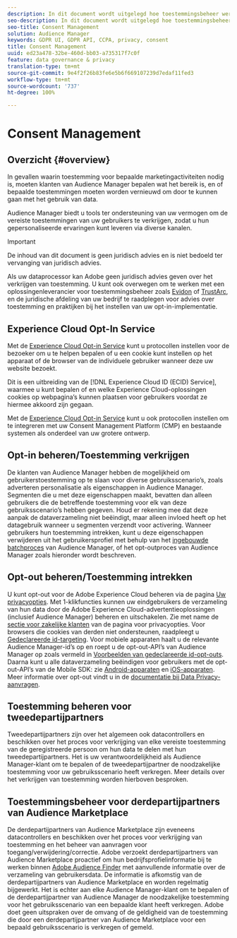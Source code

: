 ```yaml
---
description: In dit document wordt uitgelegd hoe toestemmingsbeheer werkt in Audience Manager.
seo-description: In dit document wordt uitgelegd hoe toestemmingsbeheer werkt in Audience Manager.
seo-title: Consent Management
solution: Audience Manager
keywords: GDPR UI, GDPR API, CCPA, privacy, consent
title: Consent Management
uuid: ed23a478-32be-460d-bb03-a735317f7c0f
feature: data governance & privacy
translation-type: tm+mt
source-git-commit: 9e4f2f26b83fe6e5b6f669107239d7edaf11fed3
workflow-type: tm+mt
source-wordcount: '737'
ht-degree: 100%

---
```



# Consent Management

## Overzicht {#overview}

In gevallen waarin toestemming voor bepaalde marketingactiviteiten nodig is, moeten klanten van Audience Manager bepalen wat het bereik is, en of bepaalde toestemmingen moeten worden vernieuwd om door te kunnen gaan met het gebruik van data.

Audience Manager biedt u tools ter ondersteuning van uw vermogen om de vereiste toestemmingen van uw gebruikers te verkrijgen, zodat u hun gepersonaliseerde ervaringen kunt leveren via diverse kanalen.

>[!IMPORTANT]
>
>  De inhoud van dit document is geen juridisch advies en is niet bedoeld ter vervanging van juridisch advies.
>
> Als uw dataprocessor kan Adobe geen juridisch advies geven over het verkrijgen van toestemming. U kunt ook overwegen om te werken met een oplossingenleverancier voor toestemmingsbeheer zoals [Evidon](https://theblog.adobe.com/evidon-builds-gdpr-universal-consent-integration-with-launch-by-adobe/) of [TrustArc](https://theblog.adobe.com/trustarc-builds-consent-integration-launch-adobe/), en de juridische afdeling van uw bedrijf te raadplegen voor advies over toestemming en praktijken bij het instellen van uw opt-in-implementatie.

## Experience Cloud Opt-In Service

Met de [Experience Cloud Opt-in Service](https://docs.adobe.com/content/help/nl-NL/id-service/using/implementation/opt-in-service/optin-overview.html) kunt u protocollen instellen voor de bezoeker om u te helpen bepalen of u een cookie kunt instellen op het apparaat of de browser van de individuele gebruiker wanneer deze uw website bezoekt.

Dit is een uitbreiding van de [!DNL Experience Cloud ID (ECID) Service], waarmee u kunt bepalen of en welke Experience Cloud-oplossingen cookies op webpagina’s kunnen plaatsen voor gebruikers voordat ze hiermee akkoord zijn gegaan.

Met de [Experience Cloud Opt-in Service](https://docs.adobe.com/content/help/nl-NL/id-service/using/implementation/opt-in-service/optin-overview.html) kunt u ook protocollen instellen om te integreren met uw Consent Management Platform (CMP) en bestaande systemen als onderdeel van uw grotere ontwerp.

## Opt-in beheren/Toestemming verkrijgen

De klanten van Audience Manager hebben de mogelijkheid om gebruikerstoestemming op te slaan voor diverse gebruiksscenario’s, zoals adverteren personalisatie als eigenschappen in Audience Manager. Segmenten die u met deze eigenschappen maakt, bevatten dan alleen gebruikers die de betreffende toestemming voor elk van deze gebruiksscenario’s hebben gegeven. Houd er rekening mee dat deze aanpak de dataverzameling niet beëindigt, maar alleen invloed heeft op het datagebruik wanneer u segmenten verzendt voor activering. Wanneer gebruikers hun toestemming intrekken, kunt u deze eigenschappen verwijderen uit het gebruikersprofiel met behulp van het [ingebouwde batchproces](../../integration/sending-audience-data/batch-data-transfer-explained/inbound-file-contents.md) van Audience Manager, of het opt-outproces van Audience Manager zoals hieronder wordt beschreven.

## Opt-out beheren/Toestemming intrekken

U kunt opt-out voor de Adobe Experience Cloud beheren via de pagina [Uw privacyopties](https://www.adobe.com/nl/privacy/opt-out.html#customeruse). Met 1-klikfuncties kunnen uw eindgebruikers de verzameling van hun data door de Adobe Experience Cloud-advertentieoplossingen (inclusief Audience Manager) beheren en uitschakelen. Zie met name de [sectie voor zakelijke klanten](https://www.adobe.com/nl/privacy/opt-out.html#customeruse) van de pagina voor privacyopties. Voor browsers die cookies van derden niet ondersteunen, raadpleegt u [Gedeclareerde id-targeting](../../features/declared-ids.md#declared-id-targeting). Voor mobiele apparaten haalt u de relevante Audience Manager-id’s op en roept u de opt-out-API’s van Audience Manager op zoals vermeld in [Voorbeelden van gedeclareerde id-opt-outs](../../features/declared-ids.md#opt-out-examples). Daarna kunt u alle dataverzameling beëindigen voor gebruikers met de opt-out-API’s van de Mobile SDK: zie [Android-apparaten](https://docs.adobe.com/content/help/nl-NL/mobile-services/android/gdpr-privacy-android/privacy.html) en [iOS-apparaten](https://docs.adobe.com/content/help/nl-NL/mobile-services/ios/privacy-gdpr-ios/privacy.html). Meer informatie over opt-out vindt u in de [documentatie bij Data Privacy-aanvragen](../../overview/data-security-and-privacy/data-privacy-requests.md).

## Toestemming beheren voor tweedepartijpartners

Tweedepartijpartners zijn over het algemeen ook datacontrollers en beschikken over het proces voor verkrijging van elke vereiste toestemming van de geregistreerde persoon om hun data te delen met hun tweedepartijpartners. Het is uw verantwoordelijkheid als Audience Manager-klant om te bepalen of de tweedepartijpartner de noodzakelijke toestemming voor uw gebruiksscenario heeft verkregen. Meer details over het verkrijgen van toestemming worden hierboven besproken.

## Toestemmingsbeheer voor derdepartijpartners van Audience Marketplace

De derdepartijpartners van Audience Marketplace zijn eveneens datacontrollers en beschikken over het proces voor verkrijging van toestemming en het beheer van aanvragen voor toegang/verwijdering/correctie. Adobe verzoekt derdepartijpartners van Audience Marketplace proactief om hun bedrijfsprofielinformatie bij te werken binnen [Adobe Audience Finder](https://www.adobe-audience-finder.com/) met aanvullende informatie over de verzameling van gebruikersdata. De informatie is afkomstig van de derdepartijpartners van Audience Marketplace en worden regelmatig bijgewerkt. Het is echter aan elke Audience Manager-klant om te bepalen of de derdepartijpartner van Audience Manager de noodzakelijke toestemming voor het gebruiksscenario van een bepaalde klant heeft verkregen. Adobe doet geen uitspraken over de omvang of de geldigheid van de toestemming die door een derdepartijpartner van Audience Marketplace voor een bepaald gebruiksscenario is verkregen of gemeld.
